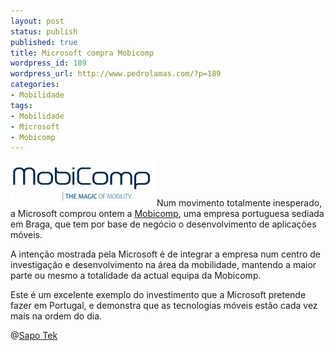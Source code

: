 ```yaml
---
layout: post
status: publish
published: true
title: Microsoft compra Mobicomp
wordpress_id: 189
wordpress_url: http://www.pedrolamas.com/?p=189
categories:
- Mobilidade
tags:
- Mobilidade
- Microsoft
- Mobicomp
---
```

![Mobicomp](wp-content/uploads/2008/06/mobicomp.jpg "Mobicomp")Num movimento totalmente inesperado, a Microsoft comprou ontem a [Mobicomp](http://www.mobicomp.com/), uma empresa portuguesa sediada em Braga, que tem por base de negócio o desenvolvimento de aplicações móveis.

A intenção mostrada pela Microsoft é de integrar a empresa num centro de investigação e desenvolvimento na área da mobilidade, mantendo a maior parte ou mesmo a totalidade da actual equipa da Mobicomp.

Este é um excelente exemplo do investimento que a Microsoft pretende fazer em Portugal, e demonstra que as tecnologias móveis estão cada vez mais na ordem do dia.

@[Sapo Tek](http://tek.sapo.pt/4P0/824996.html)
